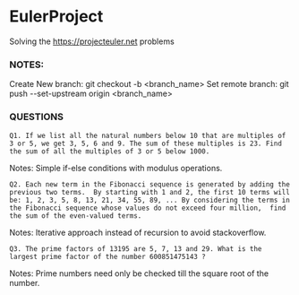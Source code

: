 # EulerProject
Solving the https://projecteuler.net problems

### NOTES:
Create New branch: git checkout -b <branch_name>
Set remote branch: git push --set-upstream origin <branch_name>

### QUESTIONS
`Q1. If we list all the natural numbers below 10 that are multiples of 3 or 5,
we get 3, 5, 6 and 9. The sum of these multiples is 23.
Find the sum of all the multiples of 3 or 5 below 1000.`

Notes: Simple if-else conditions with modulus operations.

`Q2. Each new term in the Fibonacci sequence is generated by adding the previous two terms. 
By starting with 1 and 2, the first 10 terms will be:
1, 2, 3, 5, 8, 13, 21, 34, 55, 89, ...
By considering the terms in the Fibonacci sequence whose values do not exceed four million, 
find the sum of the even-valued terms.`

Notes: Iterative approach instead of recursion to avoid stackoverflow.

`Q3. The prime factors of 13195 are 5, 7, 13 and 29.
What is the largest prime factor of the number 600851475143 ?`

Notes: Prime numbers need only be checked till the square root of the number.